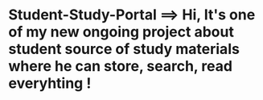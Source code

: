 # Student-Study-Portal ==> Hi, It's one of my new ongoing project about student source of study materials where he can store, search, read everyhting !
